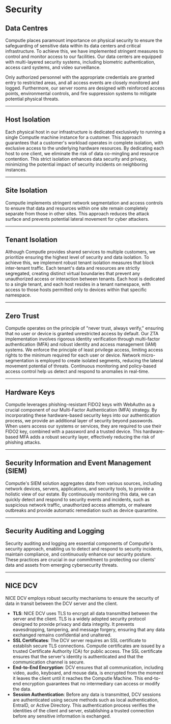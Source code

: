 # Security

## Data Centres

Computle places paramount importance on physical security to ensure the safeguarding of sensitive data within its data centers and critical infrastructure. To achieve this, we have implemented stringent measures to control and monitor access to our facilities. Our data centers are equipped with multi-layered security systems, including biometric authentication, access card systems, and video surveillance.

Only authorized personnel with the appropriate credentials are granted entry to restricted areas, and all access events are closely monitored and logged. Furthermore, our server rooms are designed with reinforced access points, environmental controls, and fire suppression systems to mitigate potential physical threats.&#x20;

***

## Host Isolation

Each physical host in our infrastructure is dedicated exclusively to running a single Computle machine instance for a customer. This approach guarantees that a customer's workload operates in complete isolation, with exclusive access to the underlying hardware resources. By dedicating each host to one client, we eliminate the risk of data co-mingling and resource contention. This strict isolation enhances data security and privacy, minimizing the potential impact of security incidents on neighboring instances.&#x20;

***

## Site Isolation

Computle implements stringent network segmentation and access controls to ensure that data and resources within one site remain completely separate from those in other sites. This approach reduces the attack surface and prevents potential lateral movement for cyber attackers.

***

## Tenant Isolation&#x20;

Although Computle provides shared services to multiple customers, we prioritize ensuring the highest level of security and data isolation. To achieve this, we implement robust tenant isolation measures that block inter-tenant traffic. Each tenant's data and resources are strictly segregated, creating distinct virtual boundaries that prevent any unauthorized access or interaction between tenants. Each host is dedicated to a single tenant, and each host resides in a tenant namespace, with access to those hosts permitted only to devices within that specific namespace.

***

## Zero Trust

Computle operates on the principle of "never trust, always verify," ensuring that no user or device is granted unrestricted access by default. Our ZTA implementation involves rigorous identity verification through multi-factor authentication (MFA) and robust identity and access management (IAM) systems. We enforce the principle of least privilege access, limiting access rights to the minimum required for each user or device. Network micro-segmentation is employed to create isolated segments, reducing the lateral movement potential of threats. Continuous monitoring and policy-based access control help us detect and respond to anomalies in real-time.

***

## Hardware Keys

Computle leverages phishing-resistant FIDO2 keys with WebAuthn as a crucial component of our Multi-Factor Authentication (MFA) strategy. By incorporating these hardware-based security keys into our authentication process, we provide an additional layer of security beyond passwords. When users access our systems or services, they are required to use their FIDO2 key, combined with a password and a trusted device. This hardware-based MFA adds a robust security layer, effectively reducing the risk of phishing attacks.

***

## Security Information and Event Management (SIEM)

Computle's SIEM solution aggregates data from various sources, including network devices, servers, applications, and security tools, to provide a holistic view of our estate. By continuously monitoring this data, we can quickly detect and respond to security events and incidents, such as suspicious network traffic, unauthorized access attempts, or malware outbreaks and provide automatic remediation such as device quarantine.

***

## Security Auditing and Logging

Security auditing and logging are essential components of Computle's security approach, enabling us to detect and respond to security incidents, maintain compliance, and continuously enhance our security posture. These practices are crucial in our commitment to protecting our clients' data and assets from emerging cybersecurity threats.

***

## NICE DCV

NICE DCV employs robust security mechanisms to ensure the security of data in transit between the DCV server and the client. &#x20;

* **TLS**: NICE DCV uses TLS to encrypt all data transmitted between the server and the client. TLS is a widely adopted security protocol designed to provide privacy and data integrity. It prevents eavesdropping, tampering, and message forgery, ensuring that any data exchanged remains confidential and unaltered.
* **SSL Certificates**: The DCV server requires an SSL certificate to establish secure TLS connections. Computle certificates are issued by a trusted Certificate Authority (CA) for public access. The SSL certificate ensures that the server's identity is authenticated and that the communication channel is secure.
* **End-to-End Encryption**: DCV ensures that all communication, including video, audio, keyboard, and mouse data, is encrypted from the moment it leaves the client until it reaches the Computle Machine. This end-to-end encryption guarantees that no intermediary can access or modify the data.
* **Session Authentication**: Before any data is transmitted, DCV sessions are authenticated using secure methods such as local authentication, EntraID, or Active Directory. This authentication process verifies the identities of the client and server, establishing a trusted connection before any sensitive information is exchanged.











